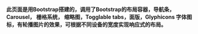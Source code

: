 #### 此页面是用Bootstrap搭建的，调用了Bootstrap的布局容器，导航条，Carousel， 栅格系统， 缩略图，Togglable tabs，面版，Glyphicons 字体图标，有轮播图片的效果，可根据不同设备的宽度实现响应式的布局。

